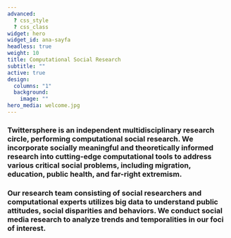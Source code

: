 ```yaml
---
advanced:
  ? css_style
  ? css_class
widget: hero
widget_id: ana-sayfa
headless: true
weight: 10
title: Computational Social Research
subtitle: ""
active: true
design:
  columns: "1"
  background:
    image: ""
hero_media: welcome.jpg
---
```

### **Twittersphere** is an independent multidisciplinary research circle, performing computational social research. We incorporate socially meaningful and theoretically informed research into cutting-edge computational tools to address various critical social problems, including migration, education, public health, and far-right extremism.

### Our research team consisting of social researchers and computational experts utilizes **big data** to understand public attitudes, social disparities and behaviors. We conduct social media research to analyze trends and temporalities in our foci of interest.